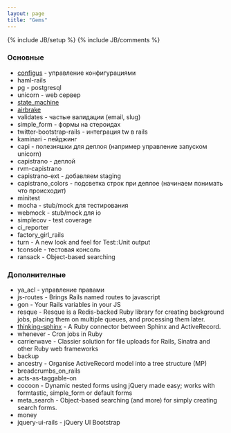 ```yaml
---
layout: page
title: "Gems"
---
```

{% include JB/setup %}
{% include JB/comments %}

### Основные

* [configus](https://github.com/kaize/configus) - управление конфигурациями
* haml-rails
* pg - postgresql
* unicorn - web сервер
* [state_machine](https://github.com/pluginaweek/state_machine)
* [airbrake](https://airbrakeapp.com)
* validates - частые валидации (email, slug)
* simple_form - формы на стероидах
* twitter-bootstrap-rails - интеграция tw в rails
* kaminari - пейджинг
* capi - полезняшки для деплоя (например управление запуском unicorn)
* capistrano - деплой
* rvm-capistrano
* capistrano-ext - добавляем staging
* capistrano_colors - подсветка строк при деплое (начинаем понимать что происходит)
* minitest
* mocha - stub/mock для тестирования
* webmock - stub/mock для io
* simplecov - test coverage
* ci_reporter
* factory_girl_rails
* turn - A new look and feel for Test::Unit output
* tconsole - тестовая консоль
* ransack - Object-based searching

### Дополнителные

* ya_acl - управление правами
* js-routes - Brings Rails named routes to javascript
* gon - Your Rails variables in your JS
* resque - Resque is a Redis-backed Ruby library for creating background jobs, placing them on multiple queues, and processing them later.
* [thinking-sphinx](http://freelancing-god.github.com/ts/en/) - A Ruby connector between Sphinx and ActiveRecord.
* whenever - Cron jobs in Ruby
* carrierwave - Classier solution for file uploads for Rails, Sinatra and other Ruby web frameworks
* backup
* ancestry - Organise ActiveRecord model into a tree structure (MP)
* breadcrumbs_on_rails
* acts-as-taggable-on
* cocoon - Dynamic nested forms using jQuery made easy; works with formtastic, simple_form or default forms
* meta_search - Object-based searching (and more) for simply creating search forms.
* money
* jquery-ui-rails - jQuery UI Bootstrap

